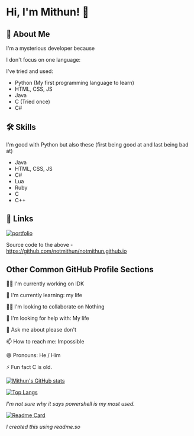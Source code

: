 
# Hi, I'm Mithun! 👋


## 🚀 About Me
I'm a mysterious developer because

I don't focus on one language:

I've tried and used:

- Python (My first programming language to learn)
- HTML, CSS, JS
- Java
- C (Tried once)
- C#

## 🛠 Skills

I'm good with Python but also these (first being good at and last being bad at)

- Java
- HTML, CSS, JS
- C#
- Lua
- Ruby
- C
- C++
## 🔗 Links
[![portfolio](https://img.shields.io/badge/my_portfolio-000?style=for-the-badge&logo=ko-fi&logoColor=white)](https://notmithun.github.io)

Source code to the above - https://github.com/notmithun/notmithun.github.io

## Other Common GitHub Profile Sections
👩‍💻 I'm currently working on IDK

🧠 I'm currently learning: my life

👯‍♀️ I'm looking to collaborate on Nothing

🤔 I'm looking for help with: My life

💬 Ask me about please don't

📫 How to reach me: Impossible

😄 Pronouns: He / Him

⚡️ Fun fact C is old.

[![Mithun's GitHub stats](https://github-readme-stats.vercel.app/api?username=notmithun)](https://github.com/notmithun)

[![Top Langs](https://github-readme-stats.vercel.app/api/top-langs/?username=notmithun)](https://github.com/notmithun)

*I'm not sure why it says powershell is my most used.*

[![Readme Card](https://github-readme-stats.vercel.app/api/pin/?username=notmithun&repo=notmithun.github.io)](https://github.com/notmithun/notmithun.github.io)

*I created this using readme.so*
